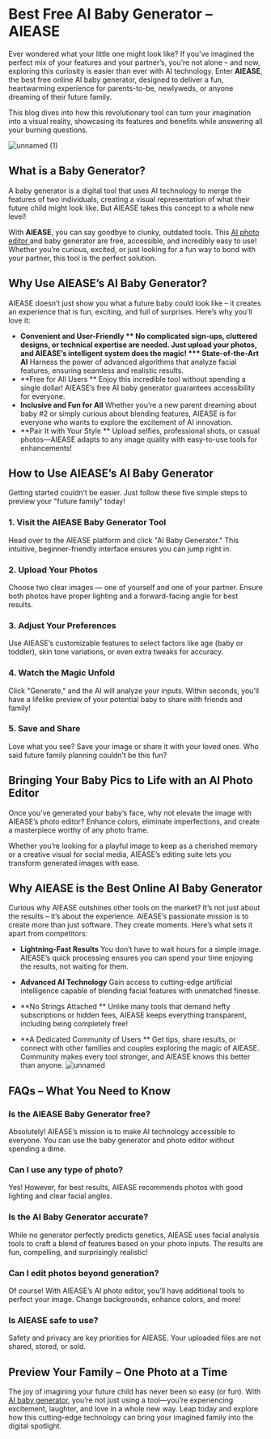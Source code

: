 # Best Free AI Baby Generator – AIEASE

Ever wondered what your little one might look like? If you’ve imagined the perfect mix of your features and your partner’s, you’re not alone – and now, exploring this curiosity is easier than ever with AI technology. Enter **AIEASE**, the best free online AI baby generator, designed to deliver a fun, heartwarming experience for parents-to-be, newlyweds, or anyone dreaming of their future family. 

This blog dives into how this revolutionary tool can turn your imagination into a visual reality, showcasing its features and benefits while answering all your burning questions. 

![unnamed (1)](https://github.com/user-attachments/assets/d0374a6f-df12-4f0b-9d33-739ccdde72db)

## What is a Baby Generator? 

A baby generator is a digital tool that uses AI technology to merge the features of two individuals, creating a visual representation of what their future child might look like. But AIEASE takes this concept to a whole new level! 

With **AIEASE**, you can say goodbye to clunky, outdated tools. This [AI photo editor ](https://www.aiease.ai/)and baby generator are free, accessible, and incredibly easy to use! Whether you’re curious, excited, or just looking for a fun way to bond with your partner, this tool is the perfect solution. 

## Why Use AIEASE’s AI Baby Generator? 

AIEASE doesn’t just show you what a future baby could look like – it creates an experience that is fun, exciting, and full of surprises. Here’s why you’ll love it: 

* **Convenient and User-Friendly **
No complicated sign-ups, cluttered designs, or technical expertise are needed. Just upload your photos, and AIEASE’s intelligent system does the magic! 
*** State-of-the-Art AI** 
Harness the power of advanced algorithms that analyze facial features, ensuring seamless and realistic results. 
* **Free for All Users **
Enjoy this incredible tool without spending a single dollar! AIEASE’s free AI baby generator guarantees accessibility for everyone. 
* **Inclusive and Fun for All** 
Whether you’re a new parent dreaming about baby #2 or simply curious about blending features, AIEASE is for everyone who wants to explore the excitement of AI innovation. 
* **Pair It with Your Style **
Upload selfies, professional shots, or casual photos—AIEASE adapts to any image quality with easy-to-use tools for enhancements! 

## How to Use AIEASE’s AI Baby Generator 

Getting started couldn’t be easier. Just follow these five simple steps to preview your "future family" today! 

### 1. Visit the AIEASE Baby Generator Tool 
Head over to the AIEASE platform and click "AI Baby Generator." This intuitive, beginner-friendly interface ensures you can jump right in. 

### 2. Upload Your Photos 
Choose two clear images — one of yourself and one of your partner. Ensure both photos have proper lighting and a forward-facing angle for best results. 

### 3. Adjust Your Preferences 
Use AIEASE’s customizable features to select factors like age (baby or toddler), skin tone variations, or even extra tweaks for accuracy. 

### 4. Watch the Magic Unfold 
Click "Generate," and the AI will analyze your inputs. Within seconds, you’ll have a lifelike preview of your potential baby to share with friends and family! 

### 5. Save and Share 
Love what you see? Save your image or share it with your loved ones. Who said future family planning couldn’t be this fun? 

## Bringing Your Baby Pics to Life with an AI Photo Editor 

Once you’ve generated your baby’s face, why not elevate the image with AIEASE’s photo editor? Enhance colors, eliminate imperfections, and create a masterpiece worthy of any photo frame. 

Whether you’re looking for a playful image to keep as a cherished memory or a creative visual for social media, AIEASE’s editing suite lets you transform generated images with ease. 

## Why AIEASE is the Best Online AI Baby Generator 

Curious why AIEASE outshines other tools on the market? It’s not just about the results – it’s about the experience. AIEASE’s passionate mission is to create more than just software. They create moments. 
Here’s what sets it apart from competitors:

* **Lightning-Fast Results** 
You don’t have to wait hours for a simple image. AIEASE’s quick processing ensures you can spend your time enjoying the results, not waiting for them. 

* **Advanced AI Technology** 
Gain access to cutting-edge artificial intelligence capable of blending facial features with unmatched finesse. 

* **No Strings Attached **
Unlike many tools that demand hefty subscriptions or hidden fees, AIEASE keeps everything transparent, including being completely free! 

* **A Dedicated Community of Users **
Get tips, share results, or connect with other families and couples exploring the magic of AIEASE. Community makes every tool stronger, and AIEASE knows this better than anyone. 
![unnamed](https://github.com/user-attachments/assets/cdb78b15-056b-4503-9072-80c98f994ea4)

## FAQs – What You Need to Know
 
### Is the AIEASE Baby Generator free? 
Absolutely! AIEASE’s mission is to make AI technology accessible to everyone. You can use the baby generator and photo editor without spending a dime. 

### Can I use any type of photo? 
Yes! However, for best results, AIEASE recommends photos with good lighting and clear facial angles. 

### Is the AI Baby Generator accurate? 
While no generator perfectly predicts genetics, AIEASE uses facial analysis tools to craft a blend of features based on your photo inputs. The results are fun, compelling, and surprisingly realistic! 

### Can I edit photos beyond generation? 
Of course! With AIEASE’s AI photo editor, you’ll have additional tools to perfect your image. Change backgrounds, enhance colors, and more! 

### Is AIEASE safe to use? 
Safety and privacy are key priorities for AIEASE. Your uploaded files are not shared, stored, or sold. 

## Preview Your Family – One Photo at a Time 

The joy of imagining your future child has never been so easy (or fun). With [AI baby generator](https://www.aiease.ai/ai-baby-generator/), you’re not just using a tool—you’re experiencing excitement, laughter, and love in a whole new way. 
Leap today and explore how this cutting-edge technology can bring your imagined family into the digital spotlight.

